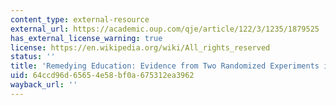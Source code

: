 ```yaml
---
content_type: external-resource
external_url: https://academic.oup.com/qje/article/122/3/1235/1879525
has_external_license_warning: true
license: https://en.wikipedia.org/wiki/All_rights_reserved
status: ''
title: 'Remedying Education: Evidence from Two Randomized Experiments in India'
uid: 64ccd96d-6565-4e58-bf0a-675312ea3962
wayback_url: ''
---
```

